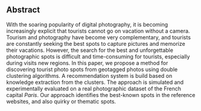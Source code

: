 ## Abstract
With the soaring popularity of digital photography, it is becoming increasingly explicit that tourists cannot go on vacation without a camera. Tourism and photography have become very complementary, and tourists are constantly seeking the best spots to capture pictures and memorize their vacations. However, the search for the best and unforgettable photographic spots is difficult and time-consuming for tourists, especially during visits new regions. In this paper, we propose a method for discovering tourist photo spots from geotagged photos using double clustering algorithms. A recommendation system is build based on knowledge extraction from the clusters. The approach is simulated and experimentally evaluated on a real photographic dataset of the French capital $Paris$. Our approach identifies the best-known spots in the reference websites, and also quirky or thematic spots.
